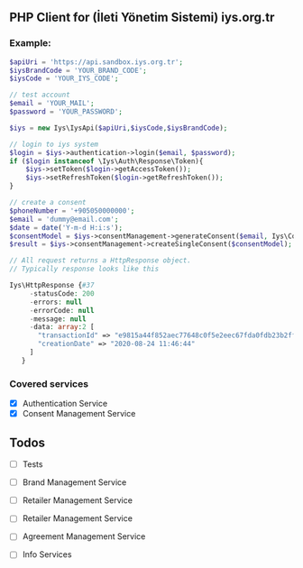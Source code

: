 ## PHP Client for (İleti Yönetim Sistemi) iys.org.tr

### Example:

```php
$apiUri = 'https://api.sandbox.iys.org.tr';
$iysBrandCode = 'YOUR_BRAND_CODE';
$iysCode = 'YOUR_IYS_CODE';

// test account
$email = 'YOUR_MAIL';
$password = 'YOUR_PASSWORD';

$iys = new Iys\IysApi($apiUri,$iysCode,$iysBrandCode);

// login to iys system
$login = $iys->authentication->login($email, $password);
if ($login instanceof \Iys\Auth\Response\Token){
    $iys->setToken($login->getAccessToken());
    $iys->setRefreshToken($login->getRefreshToken());
}

// create a consent
$phoneNumber = '+905050000000';
$email = 'dummy@email.com';
$date = date('Y-m-d H:i:s');
$consentModel = $iys->consentManagement->generateConsent($email, Iys\ConsentManagement\Enum\ConsentType::EMAIL, Iys\ConsentManagement\Enum\ConsentSource::WEB, Iys\ConsentManagement\Enum\ConsentStatus::APPROVE, $date, Iys\ConsentManagement\Enum\RecipientType::INDIVIDUAL);
$result = $iys->consentManagement->createSingleConsent($consentModel);

// All request returns a HttpResponse object.
// Typically response looks like this

Iys\HttpResponse {#37
     -statusCode: 200
     -errors: null
     -errorCode: null
     -message: null
     -data: array:2 [
       "transactionId" => "e9815a44f852aec77648c0f5e2eec67fda0fdb23b2ff1de72be1a4e80ce04f14"
       "creationDate" => "2020-08-24 11:46:44"
     ]
   }
```
### Covered services
- [x] Authentication Service
- [x] Consent Management Service

## Todos
- [ ] Tests
- [ ] Brand Management Service
- [ ] Retailer Management Service
- [ ] Retailer Management Service
- [ ] Agreement Management Service
- [ ] Info Services


